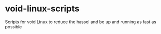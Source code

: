 # void-linux-scripts
Scripts for void Linux to reduce the hassel and be up and running as fast as possible
